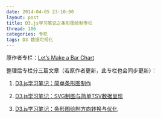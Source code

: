 ```yaml
---
date: 2014-04-05 23:10:00
layout: post
title: D3.js学习笔记之条形图绘制专栏
thread: 106
categories: 专栏
tags: D3 数据可视化
---
```


原作者专栏：[Let’s Make a Bar Chart](http://bost.ocks.org/mike/bar/)

整理后专栏分三篇文章（若原作者更新，此专栏也会同步更新）：

1. [D3.js学习笔记：简单条形图制作](http://hijiangtao.github.io/2014/04/05/D3jsStudyNode1/)

2. [D3.js学习笔记：SVG制图与简单TSV数据呈现](http://hijiangtao.github.io/2014/04/05/D3jsStudyNode2/)

3. [D3.js学习笔记：条形图绘制方向转换与优化](http://hijiangtao.github.io/2014/04/05/D3jsStudyNode3/)